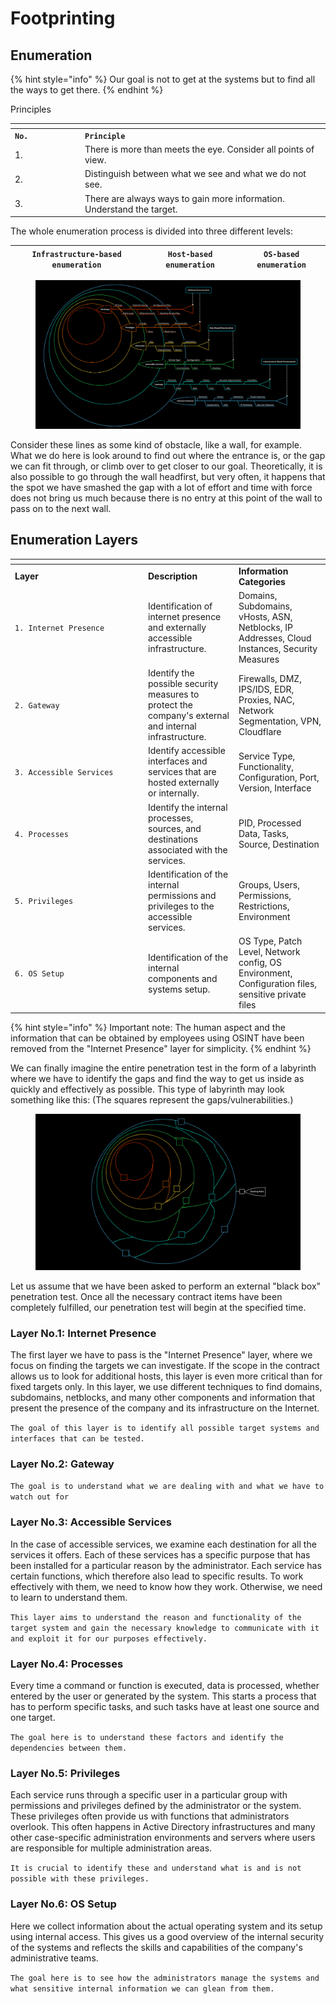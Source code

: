 # Footprinting

## Enumeration

{% hint style="info" %}
Our goal is not to get at the systems but to find all the ways to get there.
{% endhint %}

Principles

<table data-header-hidden><thead><tr><th width="98"></th><th></th></tr></thead><tbody><tr><td><strong><code>No.</code></strong></td><td><strong><code>Principle</code></strong></td></tr><tr><td>1.</td><td>There is more than meets the eye. Consider all points of view.</td></tr><tr><td>2.</td><td>Distinguish between what we see and what we do not see.</td></tr><tr><td>3.</td><td>There are always ways to gain more information. Understand the target.</td></tr></tbody></table>

The whole enumeration process is divided into three different levels:

| `Infrastructure-based enumeration` | `Host-based enumeration` | `OS-based enumeration` |
| ---------------------------------- | ------------------------ | ---------------------- |

<figure><img src="../../.gitbook/assets/image (59).png" alt=""><figcaption></figcaption></figure>

Consider these lines as some kind of obstacle, like a wall, for example. What we do here is look around to find out where the entrance is, or the gap we can fit through, or climb over to get closer to our goal. Theoretically, it is also possible to go through the wall headfirst, but very often, it happens that the spot we have smashed the gap with a lot of effort and time with force does not bring us much because there is no entry at this point of the wall to pass on to the next wall.

## Enumeration Layers

<table data-header-hidden><thead><tr><th width="199"></th><th></th><th></th></tr></thead><tbody><tr><td><strong>Layer</strong></td><td><strong>Description</strong></td><td><strong>Information Categories</strong></td></tr><tr><td><code>1. Internet Presence</code></td><td>Identification of internet presence and externally accessible infrastructure.</td><td>Domains, Subdomains, vHosts, ASN, Netblocks, IP Addresses, Cloud Instances, Security Measures</td></tr><tr><td><code>2. Gateway</code></td><td>Identify the possible security measures to protect the company's external and internal infrastructure.</td><td>Firewalls, DMZ, IPS/IDS, EDR, Proxies, NAC, Network Segmentation, VPN, Cloudflare</td></tr><tr><td><code>3. Accessible Services</code></td><td>Identify accessible interfaces and services that are hosted externally or internally.</td><td>Service Type, Functionality, Configuration, Port, Version, Interface</td></tr><tr><td><code>4. Processes</code></td><td>Identify the internal processes, sources, and destinations associated with the services.</td><td>PID, Processed Data, Tasks, Source, Destination</td></tr><tr><td><code>5. Privileges</code></td><td>Identification of the internal permissions and privileges to the accessible services.</td><td>Groups, Users, Permissions, Restrictions, Environment</td></tr><tr><td><code>6. OS Setup</code></td><td>Identification of the internal components and systems setup.</td><td>OS Type, Patch Level, Network config, OS Environment, Configuration files, sensitive private files</td></tr></tbody></table>

{% hint style="info" %}
Important note: The human aspect and the information that can be obtained by employees using OSINT have been removed from the "Internet Presence" layer for simplicity.
{% endhint %}

We can finally imagine the entire penetration test in the form of a labyrinth where we have to identify the gaps and find the way to get us inside as quickly and effectively as possible. This type of labyrinth may look something like this: (The squares represent the gaps/vulnerabilities.)

<figure><img src="../../.gitbook/assets/image (60).png" alt=""><figcaption></figcaption></figure>

Let us assume that we have been asked to perform an external "black box" penetration test. Once all the necessary contract items have been completely fulfilled, our penetration test will begin at the specified time.

### Layer No.1: Internet Presence

The first layer we have to pass is the "Internet Presence" layer, where we focus on finding the targets we can investigate. If the scope in the contract allows us to look for additional hosts, this layer is even more critical than for fixed targets only. In this layer, we use different techniques to find domains, subdomains, netblocks, and many other components and information that present the presence of the company and its infrastructure on the Internet.

`The goal of this layer is to identify all possible target systems and interfaces that can be tested.`

### Layer No.2: Gateway

`The goal is to understand what we are dealing with and what we have to watch out for`

### Layer No.3: Accessible Services

In the case of accessible services, we examine each destination for all the services it offers. Each of these services has a specific purpose that has been installed for a particular reason by the administrator. Each service has certain functions, which therefore also lead to specific results. To work effectively with them, we need to know how they work. Otherwise, we need to learn to understand them.

`This layer aims to understand the reason and functionality of the target system and gain the necessary knowledge to communicate with it and exploit it for our purposes effectively.`

### Layer No.4: Processes

Every time a command or function is executed, data is processed, whether entered by the user or generated by the system. This starts a process that has to perform specific tasks, and such tasks have at least one source and one target.

`The goal here is to understand these factors and identify the dependencies between them.`

### Layer No.5: Privileges

Each service runs through a specific user in a particular group with permissions and privileges defined by the administrator or the system. These privileges often provide us with functions that administrators overlook. This often happens in Active Directory infrastructures and many other case-specific administration environments and servers where users are responsible for multiple administration areas.

`It is crucial to identify these and understand what is and is not possible with these privileges.`

### Layer No.6: OS Setup

Here we collect information about the actual operating system and its setup using internal access. This gives us a good overview of the internal security of the systems and reflects the skills and capabilities of the company's administrative teams.

`The goal here is to see how the administrators manage the systems and what sensitive internal information we can glean from them.`

